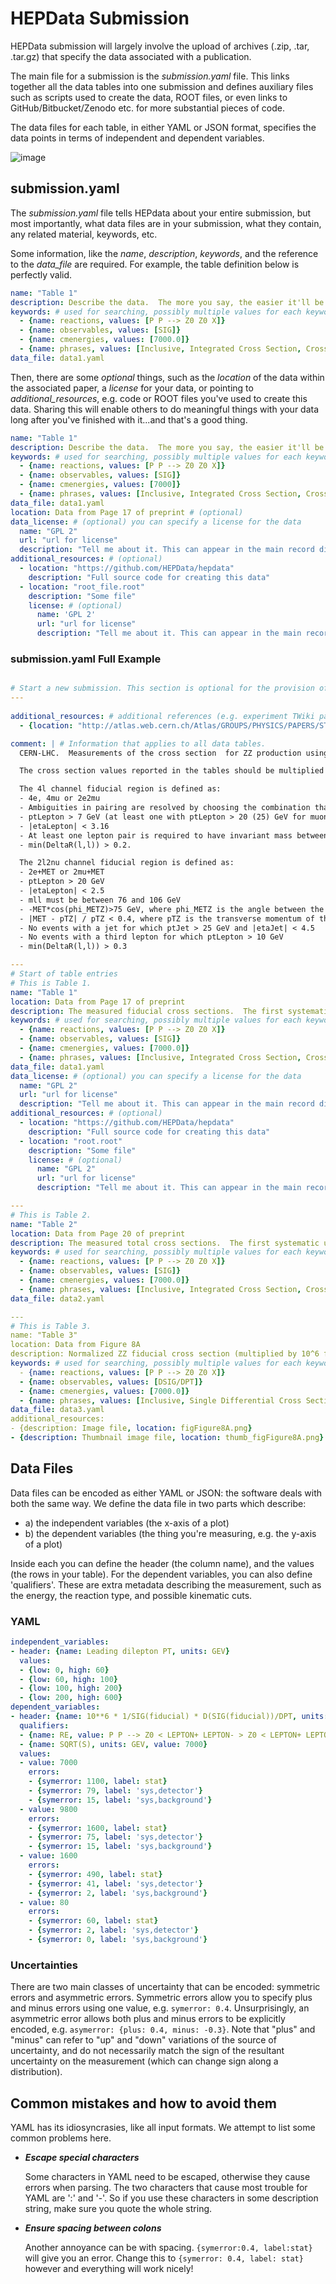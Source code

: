 # HEPData Submission

HEPData submission will largely involve the upload of archives (.zip, .tar, .tar.gz) that specify the data associated with a publication.

The main file for a submission is the *submission.yaml* file.
This links together all the data tables into one submission and defines auxiliary files such as scripts used to create the data, ROOT files, or even links to GitHub/Bitbucket/Zenodo etc. for more substantial pieces of code.

The data files for each table, in either YAML or JSON format, specifies the data points in terms of independent and dependent variables.

 ![image](assets/hepdata_root_processing.png)

## submission.yaml

The *submission.yaml* file tells HEPdata about your entire submission, but most importantly, what data files are in your submission, what they contain, any related material, keywords, etc.

Some information, like the *name*, *description*, *keywords*, and the reference to the *data_file* are required.  For example, the table definition below is perfectly valid.

``` yaml
name: "Table 1"
description: Describe the data.  The more you say, the easier it'll be to search for it later.
keywords: # used for searching, possibly multiple values for each keyword
  - {name: reactions, values: [P P --> Z0 Z0 X]}
  - {name: observables, values: [SIG]}
  - {name: cmenergies, values: [7000.0]}
  - {name: phrases, values: [Inclusive, Integrated Cross Section, Cross Section, Proton-Proton Scattering, Z Production, Z pair Production]}
data_file: data1.yaml

```

Then, there are some *optional* things, such as the *location* of the data within the associated paper, a *license* for your data, or pointing to *additional_resources*, e.g. code or ROOT files you've used to create this data.
Sharing this will enable others to do meaningful things with your data long after you've finished with it...and that's a good thing.


``` yaml
name: "Table 1"
description: Describe the data.  The more you say, the easier it'll be to search for it later.
keywords: # used for searching, possibly multiple values for each keyword
  - {name: reactions, values: [P P --> Z0 Z0 X]}
  - {name: observables, values: [SIG]}
  - {name: cmenergies, values: [7000]}
  - {name: phrases, values: [Inclusive, Integrated Cross Section, Cross Section, Proton-Proton Scattering, Z Production, Z pair Production]}
data_file: data1.yaml
location: Data from Page 17 of preprint # (optional)
data_license: # (optional) you can specify a license for the data 
  name: "GPL 2"
  url: "url for license"
  description: "Tell me about it. This can appear in the main record display" # (optional)
additional_resources: # (optional)
  - location: "https://github.com/HEPData/hepdata"
    description: "Full source code for creating this data"
  - location: "root_file.root"
    description: "Some file"
    license: # (optional)
      name: 'GPL 2'
      url: "url for license"
      description: "Tell me about it. This can appear in the main record display" # (optional)
```

### submission.yaml Full Example


``` yaml

# Start a new submission. This section is optional for the provision of information about the overall submission.
---
  
additional_resources: # additional references (e.g. experiment TWiki page for analysis)
  - {location: "http://atlas.web.cern.ch/Atlas/GROUPS/PHYSICS/PAPERS/STDM-2012-02/", description: "web page with auxiliary material"}

comment: | # Information that applies to all data tables.
  CERN-LHC.  Measurements of the cross section  for ZZ production using the 4l and 2l2nu decay channels in proton-proton collisions at a centre-of-mass energy of 7 TeV with 4.6 fb^-1 of data collected in 2011.  The final states used are 4 electrons, 4 muons, 2 electrons and 2 muons, 2 electrons and missing transverse momentum, and 2 muons and missing transverse momentum (MET).

  The cross section values reported in the tables should be multiplied by a factor of 1.0141 to take into account the updated value of the integrated luminosity for the ATLAS 2011 data taking period.  The uncertainty on the global normalisation ("Lumi") remains at 1.8%.  See Eur.Phys.J. C73 (2013) 2518 for more details.

  The 4l channel fiducial region is defined as:
  - 4e, 4mu or 2e2mu
  - Ambiguities in pairing are resolved by choosing the combination that results in the smaller value of the sum |mll - mZ| for the two pairs, where mll is the mass of the dilepton system.
  - ptLepton > 7 GeV (at least one with ptLepton > 20 (25) GeV for muons (electrons))
  - |etaLepton| < 3.16
  - At least one lepton pair is required to have invariant mass between 66 and 116 GeV. If the second pair also satisfies this, the event is ZZ, otherwise if the second pair satisfies mll > 20 GeV it is ZZ*.
  - min(DeltaR(l,l)) > 0.2.

  The 2l2nu channel fiducial region is defined as:
  - 2e+MET or 2mu+MET
  - ptLepton > 20 GeV
  - |etaLepton| < 2.5
  - mll must be between 76 and 106 GeV
  - -MET*cos(phi_METZ)>75 GeV, where phi_METZ is the angle between the Z and the MET
  - |MET - pTZ| / pTZ < 0.4, where pTZ is the transverse momentum of the dilepton system
  - No events with a jet for which ptJet > 25 GeV and |etaJet| < 4.5
  - No events with a third lepton for which ptLepton > 10 GeV
  - min(DeltaR(l,l)) > 0.3

---
# Start of table entries
# This is Table 1.
name: "Table 1"
location: Data from Page 17 of preprint
description: The measured fiducial cross sections.  The first systematic uncertainty is the combined systematic uncertainty excluding luminosity, the second is the luminosity
keywords: # used for searching, possibly multiple values for each keyword
  - {name: reactions, values: [P P --> Z0 Z0 X]}
  - {name: observables, values: [SIG]}
  - {name: cmenergies, values: [7000.0]}
  - {name: phrases, values: [Inclusive, Integrated Cross Section, Cross Section, Proton-Proton Scattering, Z Production, Z pair Production]}
data_file: data1.yaml
data_license: # (optional) you can specify a license for the data 
  name: "GPL 2"
  url: "url for license"
  description: "Tell me about it. This can appear in the main record display" # (optional)
additional_resources: # (optional)
  - location: "https://github.com/HEPData/hepdata"
    description: "Full source code for creating this data"
  - location: "root.root"
    description: "Some file"
    license: # (optional)
      name: "GPL 2"
      url: "url for license"
      description: "Tell me about it. This can appear in the main record display" # (optional)

---
# This is Table 2.
name: "Table 2"
location: Data from Page 20 of preprint
description: The measured total cross sections.  The first systematic uncertainty is the combined systematic uncertainty excluding luminosity, the second is the luminosity
keywords: # used for searching, possibly multiple values for each keyword
  - {name: reactions, values: [P P --> Z0 Z0 X]}
  - {name: observables, values: [SIG]}
  - {name: cmenergies, values: [7000.0]}
  - {name: phrases, values: [Inclusive, Integrated Cross Section, Cross Section, Proton-Proton Scattering, Z Production, Z pair Production]
data_file: data2.yaml

---
# This is Table 3.
name: "Table 3"
location: Data from Figure 8A
description: Normalized ZZ fiducial cross section (multiplied by 10^6 for readability) in bins of the leading reconstructed dilepton pT for the 4 lepton channel.  The first systematic uncertainty is detector systematics, the second is background systematic uncertainties
keywords: # used for searching, possibly multiple values for each keyword
  - {name: reactions, values: [P P --> Z0 Z0 X]}
  - {name: observables, values: [DSIG/DPT]}
  - {name: cmenergies, values: [7000.0]}
  - {name: phrases, values: [Inclusive, Single Differential Cross Section, Transverse Momentum Dependence, Proton-Proton Scattering, Z Production, Z pair Production]
data_file: data3.yaml
additional_resources:
- {description: Image file, location: figFigure8A.png}
- {description: Thumbnail image file, location: thumb_figFigure8A.png}

```

## Data Files

Data files can be encoded as either YAML or JSON: the software deals with both the same way.
We define the data file in two parts which describe:

 - a) the independent variables (the x-axis of a plot)
 - b) the dependent variables (the thing you're measuring, e.g. the y-axis of a plot)
 
 Inside each you can define the header (the column name), and the values (the rows in your table).
 For the dependent variables, you can also define 'qualifiers'.  These are extra metadata describing the measurement,
 such as the energy, the reaction type, and possible kinematic cuts.


### YAML

``` yaml
independent_variables:
- header: {name: Leading dilepton PT, units: GEV}
  values:
  - {low: 0, high: 60}
  - {low: 60, high: 100}
  - {low: 100, high: 200}
  - {low: 200, high: 600}
dependent_variables:
- header: {name: 10**6 * 1/SIG(fiducial) * D(SIG(fiducial))/DPT, units: GEV**-1}
  qualifiers:
  - {name: RE, value: P P --> Z0 < LEPTON+ LEPTON- > Z0 < LEPTON+ LEPTON- > X}
  - {name: SQRT(S), units: GEV, value: 7000}
  values:
  - value: 7000
    errors:
    - {symerror: 1100, label: stat}
    - {symerror: 79, label: 'sys,detector'}
    - {symerror: 15, label: 'sys,background'}
  - value: 9800
    errors:
    - {symerror: 1600, label: stat}
    - {symerror: 75, label: 'sys,detector'}
    - {symerror: 15, label: 'sys,background'}
  - value: 1600
    errors:
    - {symerror: 490, label: stat}
    - {symerror: 41, label: 'sys,detector'}
    - {symerror: 2, label: 'sys,background'}
  - value: 80
    errors:
    - {symerror: 60, label: stat}
    - {symerror: 2, label: 'sys,detector'}
    - {symerror: 0, label: 'sys,background'}
```

### Uncertainties

There are two main classes of uncertainty that can be encoded: symmetric errors and asymmetric errors.
Symmetric errors allow you to specify plus and minus errors using one value, e.g. ```symerror: 0.4```.
Unsurprisingly, an asymmetric error allows both plus and minus errors to be explicitly encoded, e.g. ```asymerror: {plus: 0.4, minus: -0.3}```.
Note that "plus" and "minus" can refer to "up" and "down" variations of the source of uncertainty, and do not necessarily match the
sign of the resultant uncertainty on the measurement (which can change sign along a distribution).


## Common mistakes and how to avoid them

YAML has its idiosyncrasies, like all input formats.  We attempt to list some common problems here.

- ***Escape special characters***
  
  Some characters in YAML need to be escaped, otherwise they cause errors when parsing.
  The two characters that cause most trouble for YAML are ':' and '-'.
  So if you use these characters in some description string, make sure you quote the whole string.

- ***Ensure spacing between colons***
  
  Another annoyance can be with spacing. ```{symerror:0.4, label:stat}``` will give you an error.
  Change this to ```{symerror: 0.4, label: stat}``` however and everything will work nicely!
